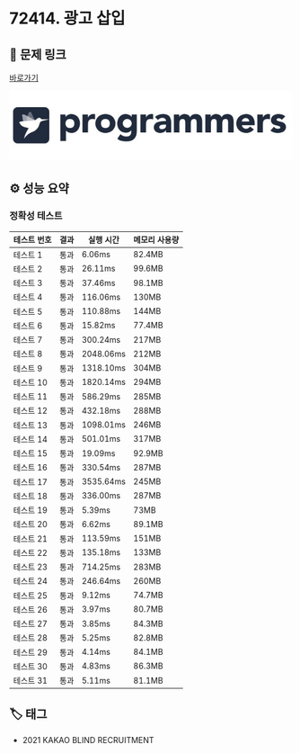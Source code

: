 # 72414. 광고 삽입

## 🔗 문제 링크

[바로가기](https://school.programmers.co.kr/learn/courses/30/lessons/72414)

![프로그래머스 로고](../../images/programmers.jpg)

## ⚙️ 성능 요약

### 정확성 테스트

| 테스트 번호 | 결과 | 실행 시간 | 메모리 사용량 |
| ----------- | ---- | --------- | ------------- |
| 테스트 1    | 통과 | 6.06ms    | 82.4MB        |
| 테스트 2    | 통과 | 26.11ms   | 99.6MB        |
| 테스트 3    | 통과 | 37.46ms   | 98.1MB        |
| 테스트 4    | 통과 | 116.06ms  | 130MB         |
| 테스트 5    | 통과 | 110.88ms  | 144MB         |
| 테스트 6    | 통과 | 15.82ms   | 77.4MB        |
| 테스트 7    | 통과 | 300.24ms  | 217MB         |
| 테스트 8    | 통과 | 2048.06ms | 212MB         |
| 테스트 9    | 통과 | 1318.10ms | 304MB         |
| 테스트 10   | 통과 | 1820.14ms | 294MB         |
| 테스트 11   | 통과 | 586.29ms  | 285MB         |
| 테스트 12   | 통과 | 432.18ms  | 288MB         |
| 테스트 13   | 통과 | 1098.01ms | 246MB         |
| 테스트 14   | 통과 | 501.01ms  | 317MB         |
| 테스트 15   | 통과 | 19.09ms   | 92.9MB        |
| 테스트 16   | 통과 | 330.54ms  | 287MB         |
| 테스트 17   | 통과 | 3535.64ms | 245MB         |
| 테스트 18   | 통과 | 336.00ms  | 287MB         |
| 테스트 19   | 통과 | 5.39ms    | 73MB          |
| 테스트 20   | 통과 | 6.62ms    | 89.1MB        |
| 테스트 21   | 통과 | 113.59ms  | 151MB         |
| 테스트 22   | 통과 | 135.18ms  | 133MB         |
| 테스트 23   | 통과 | 714.25ms  | 283MB         |
| 테스트 24   | 통과 | 246.64ms  | 260MB         |
| 테스트 25   | 통과 | 9.12ms    | 74.7MB        |
| 테스트 26   | 통과 | 3.97ms    | 80.7MB        |
| 테스트 27   | 통과 | 3.85ms    | 84.3MB        |
| 테스트 28   | 통과 | 5.25ms    | 82.8MB        |
| 테스트 29   | 통과 | 4.14ms    | 84.1MB        |
| 테스트 30   | 통과 | 4.83ms    | 86.3MB        |
| 테스트 31   | 통과 | 5.11ms    | 81.1MB        |

## 🏷️ 태그

- 2021 KAKAO BLIND RECRUITMENT
